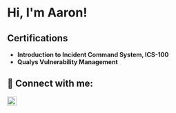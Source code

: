 <h1>Hi, I'm Aaron! 

<h2> Certifications</h2>

- <b>Introduction to Incident Command System, ICS-100</b>
- <b>Qualys Vulnerability Management </b>

<h2> 🤳 Connect with me:</h2>

[<img align="left" alt="adhoye | Instagram" width="22px" src="https://cdn.jsdelivr.net/npm/simple-icons@v3/icons/instagram.svg" />][instagram]

[instagram]: https://www.instagram.com/adhoye/
[linkedin]: https://linkedin.com/in/aaronhoye
